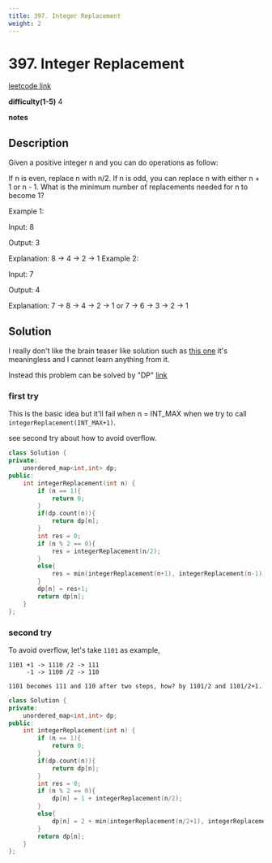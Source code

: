 ```yaml
---
title: 397. Integer Replacement
weight: 2
---
```

# 397. Integer Replacement

[leetcode link](https://leetcode.com/problems/integer-replacement/)

**difficulty(1-5)** 
4

**notes**   


## Description

Given a positive integer n and you can do operations as follow:

If n is even, replace n with n/2.
If n is odd, you can replace n with either n + 1 or n - 1.
What is the minimum number of replacements needed for n to become 1?

Example 1:

Input:
8

Output:
3

Explanation:
8 -> 4 -> 2 -> 1
Example 2:

Input:
7

Output:
4

Explanation:
7 -> 8 -> 4 -> 2 -> 1
or
7 -> 6 -> 3 -> 2 -> 1

## Solution

I really don't like the brain teaser like solution such as [this one](https://leetcode.com/problems/integer-replacement/discuss/87920/A-couple-of-Java-solutions-with-explanations) it's meaningless and I cannot learn anything from it. 

Instead this problem can be solved by "DP" [link](https://leetcode.com/problems/integer-replacement/discuss/88016/C%2B%2B-0ms-11-lines-%22DP%22-solution)

### first try

This is the basic idea but it'll fail when n = INT_MAX when we try to call `integerReplacement(INT_MAX+1)`.

see second try about how to avoid overflow.

```c++
class Solution {
private:
    unordered_map<int,int> dp;
public:
    int integerReplacement(int n) {
        if (n == 1){
            return 0;
        }
        if(dp.count(n)){
            return dp[n];
        }
        int res = 0;
        if (n % 2 == 0){
            res = integerReplacement(n/2);
        }
        else{
            res = min(integerReplacement(n+1), integerReplacement(n-1));
        }
        dp[n] = res+1;
        return dp[n];
    }
};
```

### second try

To avoid overflow, let's take `1101` as example, 
```    
1101 +1 -> 1110 /2 -> 111
     -1 -> 1100 /2 -> 110

1101 becomes 111 and 110 after two steps, how? by 1101/2 and 1101/2+1.
```

```c++
class Solution {
private:
    unordered_map<int,int> dp;
public:
    int integerReplacement(int n) {
        if (n == 1){
            return 0;
        }
        if(dp.count(n)){
            return dp[n];
        }
        int res = 0;
        if (n % 2 == 0){
            dp[n] = 1 + integerReplacement(n/2);
        }
        else{
            dp[n] = 2 + min(integerReplacement(n/2+1), integerReplacement(n/2));
        }
        return dp[n];
    }
};
```